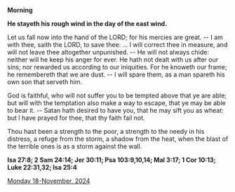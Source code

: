 **Morning**

**He stayeth his rough wind in the day of the east wind.**
 
Let us fall now into the hand of the LORD; for his mercies are great. -- I am with thee, saith the LORD, to save thee: ... I will correct thee in measure, and will not leave thee altogether unpunished. -- He will not always chide: neither will he keep his anger for ever. He hath not dealt with us after our sins; nor rewarded us according to our iniquities. For he knoweth our frame; he remembereth that we are dust. -- I will spare them, as a man spareth his own son that serveth him.
 
God is faithful, who will not suffer you to be tempted above that ye are able; but will with the temptation also make a way to escape, that ye may be able to bear it. -- Satan hath desired to have you, that he may sift you as wheat: but I have prayed for thee, that thy faith fail not.
 
Thou hast been a strength to the poor, a strength to the needy in his distress, a refuge from the storm, a shadow from the heat, when the blast of the terrible ones is as a storm against the wall.  

**Isa 27:8; 2 Sam 24:14; Jer 30:11; Psa 103:9,10,14; Mal 3:17; 1 Cor 10:13; Luke 22:31,32; Isa 25:4**

[Monday 18-November, 2024](https://t.me/daily_light)
